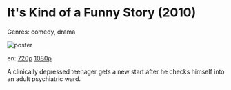 # It's Kind of a Funny Story (2010)

Genres: comedy, drama

![poster](http://image.tmdb.org/t/p/w500/wADblWdHMk2SIaZRBazTGOTBf4w.jpg)

en:
  [720p](magnet:?xt=urn:btih:364861351C8321F2D3A45EFA24FCB53B0B96E4C1&tr=udp://glotorrents.pw:6969/announce&tr=udp://tracker.opentrackr.org:1337/announce&tr=udp://torrent.gresille.org:80/announce&tr=udp://tracker.openbittorrent.com:80&tr=udp://tracker.coppersurfer.tk:6969&tr=udp://tracker.leechers-paradise.org:6969&tr=udp://p4p.arenabg.ch:1337&tr=udp://tracker.internetwarriors.net:1337)
  [1080p](magnet:?xt=urn:btih:C3C92C136774A4603BE9B2A20AE8B24B3DDE8B43&tr=udp://glotorrents.pw:6969/announce&tr=udp://tracker.opentrackr.org:1337/announce&tr=udp://torrent.gresille.org:80/announce&tr=udp://tracker.openbittorrent.com:80&tr=udp://tracker.coppersurfer.tk:6969&tr=udp://tracker.leechers-paradise.org:6969&tr=udp://p4p.arenabg.ch:1337&tr=udp://tracker.internetwarriors.net:1337)
  


A clinically depressed teenager gets a new start after he checks himself into an adult psychiatric ward.